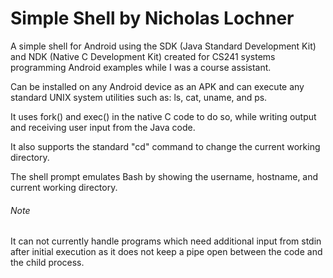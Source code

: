 # Simple Shell by Nicholas Lochner
A simple shell for Android using the SDK (Java Standard Development Kit) and NDK (Native C Development Kit) created for CS241 systems programming Android examples while I was a course assistant.

Can be installed on any Android device as an APK and can execute any standard UNIX system utilities such as: ls, cat, uname, and ps. 

It uses fork() and exec() in the native C code to do so, while writing output and receiving user input from the Java code.

It also supports the standard "cd" command to change the current working directory. 

The shell prompt emulates Bash by showing the username, hostname, and current working directory.

###### Note
It can not currently handle programs which need additional input from stdin after initial execution as it does not keep a pipe open between the code and the child process.
